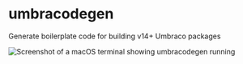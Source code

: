 # umbracodegen
Generate boilerplate code for building v14+ Umbraco packages

<img src="https://raw.githubusercontent.com/rickbutterfield/umbracodegen/main/.github/assets/screenshot1.png" alt="Screenshot of a macOS terminal showing umbracodegen running" />